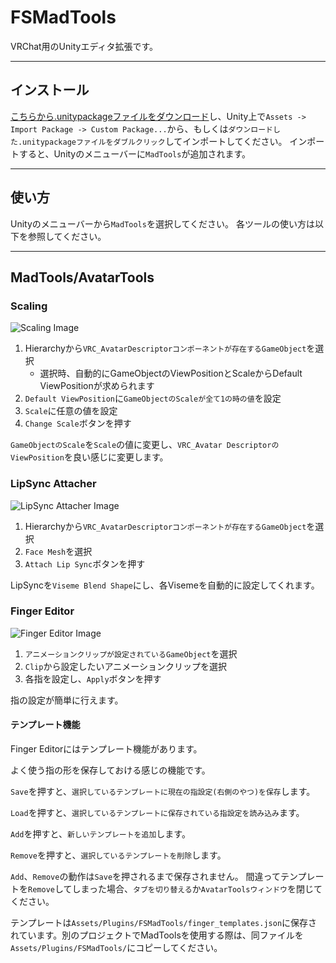 # FSMadTools

VRChat用のUnityエディタ拡張です。

---

## インストール

[こちらから.unitypackageファイルをダウンロード](http://github.com/madorama/FSMadTools/releases)し、Unity上で`Assets -> Import Package -> Custom Package...`から、もしくは`ダウンロードした.unitypackageファイルをダブルクリック`してインポートしてください。
インポートすると、Unityのメニューバーに`MadTools`が追加されます。

---

## 使い方
Unityのメニューバーから`MadTools`を選択してください。
各ツールの使い方は以下を参照してください。

---

## MadTools/AvatarTools

### Scaling

![Scaling Image](https://user-images.githubusercontent.com/13612643/51085516-d7c6ed80-177d-11e9-83d5-61db7af6904b.png)

1. Hierarchyから`VRC_AvatarDescriptorコンポーネントが存在するGameObject`を選択
    - 選択時、自動的にGameObjectのViewPositionとScaleからDefault ViewPositionが求められます
1. `Default ViewPosition`に`GameObjectのScaleが全て1の時の値`を設定
1. `Scale`に任意の値を設定
1. `Change Scale`ボタンを押す

`GameObjectのScale`を`Scale`の値に変更し、`VRC_Avatar DescriptorのViewPosition`を良い感じに変更します。

### LipSync Attacher

![LipSync Attacher Image](https://user-images.githubusercontent.com/13612643/51085517-d990b100-177d-11e9-8ddc-30ee5924ffc7.png)

1. Hierarchyから`VRC_AvatarDescriptorコンポーネントが存在するGameObject`を選択
1. `Face Mesh`を選択
1. `Attach Lip Sync`ボタンを押す

LipSyncを`Viseme Blend Shape`にし、各Visemeを自動的に設定してくれます。

### Finger Editor

![Finger Editor Image](https://user-images.githubusercontent.com/13612643/63315169-20164180-c345-11e9-87f6-442b898627f0.png)

1. `アニメーションクリップが設定されているGameObject`を選択
1. `Clip`から設定したいアニメーションクリップを選択
1. 各指を設定し、`Apply`ボタンを押す

指の設定が簡単に行えます。

#### テンプレート機能

Finger Editorにはテンプレート機能があります。

よく使う指の形を保存しておける感じの機能です。

`Save`を押すと、`選択しているテンプレートに現在の指設定(右側のやつ)を保存`します。

`Load`を押すと、`選択しているテンプレートに保存されている指設定を読み込み`ます。

`Add`を押すと、`新しいテンプレートを追加`します。

`Remove`を押すと、`選択しているテンプレートを削除`します。

`Add`、`Remove`の動作は`Save`を押されるまで保存されません。
間違ってテンプレートを`Remove`してしまった場合、`タブを切り替える`か`AvatarToolsウィンドウ`を閉じてください。

テンプレートは`Assets/Plugins/FSMadTools/finger_templates.json`に保存されています。別のプロジェクトでMadToolsを使用する際は、同ファイルを`Assets/Plugins/FSMadTools/`にコピーしてください。
